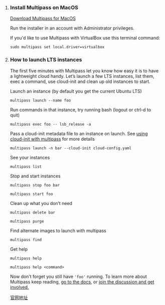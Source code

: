 1. ### Install Multipass on MacOS

   [Download Multipass for MacOS](https://multipass.run/download/macos)

   Run the installer in an account with Administrator privileges.

   If you'd like to use Multipass with VirtualBox use this terminal command:

   ```
   sudo multipass set local.driver=virtualbox
   ```

2. ### How to launch LTS instances

   The first five minutes with Multipass let you know how easy it is to have a lightweight cloud handy. Let’s launch a few LTS instances, list them, exec a command, use cloud-init and clean up old instances to start.

   Launch an instance (by default you get the current Ubuntu LTS)

   ```
   multipass launch --name foo
   ```

   Run commands in that instance, try running bash (logout or ctrl-d to quit)

   ```
   multipass exec foo -- lsb_release -a
   ```

   Pass a cloud-init metadata file to an instance on launch. See [using cloud-init with multipass](https://blog.ubuntu.com/2018/04/02/using-cloud-init-with-multipass) for more details

   ```
   multipass launch -n bar --cloud-init cloud-config.yaml
   ```

   See your instances

   ```
   multipass list
   ```

   Stop and start instances

   ```
   multipass stop foo bar
   ```

   ```
   multipass start foo
   ```

   Clean up what you don’t need

   ```
   multipass delete bar
   ```

   ```
   multipass purge
   ```

   Find alternate images to launch with multipass

   ```
   multipass find
   ```

   Get help

   ```
   multipass help
   ```

   ```
   multipass help <command>
   ```

   Now don’t forget you still have `'foo'` running. To learn more about Multipass keep reading, [go to the docs](https://multipass.run/docs), or [join the discussion and get involved.](https://discourse.ubuntu.com/c/multipass/21)
   
   
   [官网地址](https://multipass.run/)